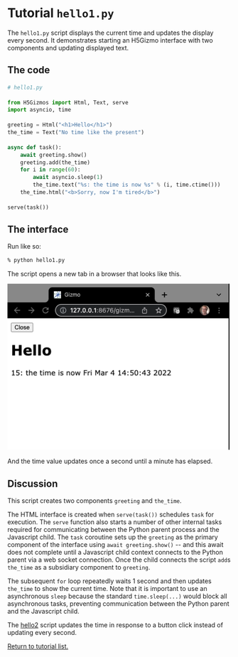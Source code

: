 

# Tutorial `hello1.py`

The `hello1.py` script displays the current time and updates the display every second.
It demonstrates starting an H5Gizmo interface with two components and updating displayed text.

## The code

```Python
# hello1.py

from H5Gizmos import Html, Text, serve
import asyncio, time

greeting = Html("<h1>Hello</h1>")
the_time = Text("No time like the present")

async def task():
    await greeting.show()
    greeting.add(the_time)
    for i in range(60):
        await asyncio.sleep(1)
        the_time.text("%s: the time is now %s" % (i, time.ctime()))
    the_time.html("<b>Sorry, now I'm tired</b>")

serve(task())
```

## The interface

Run like so:

```bash
% python hello1.py
```

The script opens a new tab in a browser that looks like this.

<img src="hello1.png">

And the time value updates once a second until a minute has elapsed.


## Discussion

This script creates two components `greeting` and `the_time`.

The HTML interface is created when `serve(task())` schedules `task` for execution.
The `serve` function also starts a number of other internal tasks required for
communicating between the Python parent process and the Javascript child.
The `task` coroutine sets up the `greeting` as the primary component of the interface
using `await greeting.show()` -- and this await does not complete until a Javascript
child context connects to the Python parent via a web socket connection.
Once the child connects the script `add`s `the_time` as a subsidiary component to `greeting`.

The subsequent `for` loop repeatedly waits 1 second and then updates `the_time` to show the current
time.  Note that it is important to use an asynchronous `sleep` because the standard `time.sleep(...)`
would block all asynchronous tasks, preventing communication between the Python parent
and the Javascript child.

The
<a href="hello2.md">hello2</a>
script updates the time in response to a button click instead of updating every second.


<a href="README.md">Return to tutorial list.</a>
